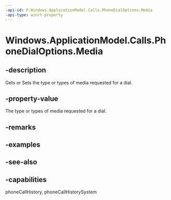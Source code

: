 ```yaml
---
-api-id: P:Windows.ApplicationModel.Calls.PhoneDialOptions.Media
-api-type: winrt property
---
```


<!-- Property syntax
public Windows.ApplicationModel.Calls.PhoneCallMedia Media { get;  set; }
-->

# Windows.ApplicationModel.Calls.PhoneDialOptions.Media

## -description
Gets or Sets the type or types of media requested for a dial.

## -property-value
The type or types of media requested for a dial.

## -remarks

## -examples

## -see-also

## -capabilities
phoneCallHistory, phoneCallHistorySystem
